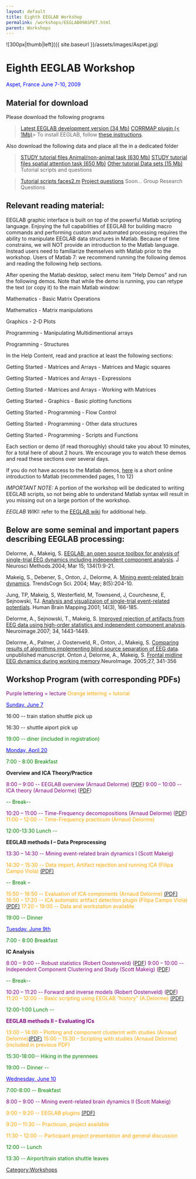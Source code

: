 ```yaml
---
layout: default
title: Eighth EEGLAB Workshop
permalink: /workshops/EEGLAB09ASPET.html
parent: Workshops
---
```


![300px\|thumb\|left]({{ site.baseurl }}/assets/images/Aspet.jpg)

Eighth EEGLAB Workshop
======================

<font color=blue>Aspet, France
June 7-10, 2009</font>



Material for download
---------------------

Please download the following programs

> [Latest EEGLAB development version (34
> Mb)](ftp://sccn.ucsd.edu/pub/eeglab6.1b.zip)
> [CORRMAP plugin (\< 1Mb)](https://sccn.ucsd.edu/githubwiki/pdfs/Corrmap1.01.zip)> To install EEGLAB, follow [these
> instructions](/EEGLAB/I.Analyzing_Data_in_EEGLAB#Installing_EEGLAB_and_tutorial_files "wikilink").

Also download the following data and place all the in a dedicated folder

> [STUDY tutorial files Animal/non-animal task (630
> Mb)](ftp://sccn.ucsd.edu/pub/animal_study.zip)
> [STUDY tutorial files spatial attention task (650
> Mb)](ftp://sccn.ucsd.edu/pub/STUDY.zip)
> [Other tutorial Data sets (15 Mb)](https://sccn.ucsd.edu/githubwiki/pdfs/Data.zip)
Tutorial scripts and questions

> [Tutorial scripts
> faces2.m](http://sccn.ucsd.edu/eeglab/workshop09/faces2.m)
> [Project questions](https://sccn.ucsd.edu/githubwiki/pdfs/Projectquestions.pdf)
Soon... Group Research Questions

Relevant reading material:
--------------------------

EEGLAB graphic interface is built on top of the powerful Matlab
scripting language. Enjoying the full capabilities of EEGLAB for
building macro commands and performing custom and automated processing
requires the ability to manipulate EEGLAB data structures in Matlab.
Because of time constrains, we will NOT provide an introduction to the
Matlab language. Instead users need to familiarize themselves with
Matlab prior to the workshop. Users of Matlab 7: we recommend running
the following demos and reading the following help sections.

After opening the Matlab desktop, select menu item "Help Demos" and run
the following demos. Note that while the demo is running, you can retype
the text (or copy it) to the main Matlab window:



Mathematics - Basic Matrix Operations

Mathematics - Matrix manipulations

Graphics - 2-D Plots

Programming - Manipulating Multidimentional arrays

Programming - Structures


In the Help Content, read and practice at least the following sections:



Getting Started - Matrices and Arrays - Matrices and Magic squares

Getting Started - Matrices and Arrays - Expressions

Getting Started - Matrices and Arrays - Working with Matrices

Getting Started - Graphics - Basic plotting functions

Getting Started - Programming - Flow Control

Getting Started - Programming - Other data structures

Getting Started - Programming - Scripts and Functions

Each section or demo (if read thoroughly) should take you about 10
minutes, for a total here of about 2 hours. We encourage you to watch
these demos and read these sections over several days.

If you do not have access to the Matlab demos,
[here](http://sccn.ucsd.edu/eeglab/matlaboverview.html) is a short
online introduction to Matlab (recommended pages, 1 to 12)

*IMPORTANT NOTE:* A portion of the workshop will be dedicated to writing
EEGLAB scripts, so not being able to understand Matlab syntax will
result in you missing out on a large portion of the workshop.

*EEGLAB WIKI:* refer to the [EEGLAB wiki](/EEGLAB "wikilink") for
additional help.

Below are some seminal and important papers describing EEGLAB processing:
-------------------------------------------------------------------------

Delorme, A., Makeig, S. [EEGLAB: an open source toolbox for analysis of
single-trial EEG dynamics including independent component
analysis](https://sccn.ucsd.edu/githubwiki/pdfs/Eeglab_published.pdf). J Neurosci Methods.2004; Mar 15; 134(1):9-21.

Makeig, S., Debener, S., Onton, J., Delorme, A. [Mining event-related
brain dynamics](https://sccn.ucsd.edu/githubwiki/pdfs/Ticsreview_published.pdf). TrendsCogn Sci. 2004; May; 8(5):204-10.

Jung, TP, Makeig, S, Westerfield, M, Townsend, J, Courchesne, E,
Sejnowski, TJ. [Analysis and visualizaion of single-trial event-related
potentials](https://sccn.ucsd.edu/githubwiki/pdfs/Jung_hbm01.pdf). Human Brain Mapping.2001; 14(3), 166-185.

Delorme, A., Sejnowski, T., Makeig, S. [Improved rejection of artifacts
from EEG data using high-order statistics and independent component
analysis](https://sccn.ucsd.edu/githubwiki/pdfs/Neuroimage2007_reformated.pdf). Neuroimage.2007; 34, 1443-1449.

Delorme, A., Palmer, J. Oostenveld, R., Onton, J., Makeig, S. [Comparing
results of algorithms implementing blind source separation of EEG
data](https://sccn.ucsd.edu/githubwiki/pdfs/Delorme_unpub.pdf). unpublished manuscript.
Onton J, Delorme, A., Makeig, S. [Frontal midline EEG dynamics during
working memory](https://sccn.ucsd.edu/githubwiki/pdfs/Onton_fmtheta_published.pdf).NeuroImage. 2005;27, 341-356

Workshop Program (with corresponding PDFs)
------------------------------------------

<font color=purple>Purple lettering = lecture</font>
<font color=orange>Orange lettering = tutorial</font>

<u><font color=blue>Sunday, June 7</font></u>


16:00 -- train station shuttle pick up

16:30 -- shuttle aiport pick up

<font color = green>


19:00 -- diner (included in registration)</font>

<u><font color=blue>Monday, April 20</font></u>


<font color = green>7:00 - 8:00 Breakfast</font>

<!-- -->


**Overview and ICA Theory/Practice**

<font color = purple>



8:00 – 9:00 -- EEGLAB overview (Arnaud Delorme)
([PDF](https://sccn.ucsd.edu/githubwiki/pdfs/Lecture_eeglaboverview2.pdf‎))
9:00 – 10:00 -- ICA theory (Arnaud Delorme)
([PDF](https://sccn.ucsd.edu/githubwiki/pdfs/Lecture_ica.pdf))
</font>



<font color = green>-- Break--</font>


<font color = purple>10:20 – 11:00 -- Time-Frequency decomopositions
(Arnaud Delorme) ([PDF](https://sccn.ucsd.edu/githubwiki/pdfs/Lecture_timefreq.pdf))</font>
<font color = orange>11:00 – 12:00 -- Time-Frequency practicum (Arnaud
Delorme) </font>

<!-- -->


<font color = green>12:00-13:30 Lunch --</font>

<!-- -->


**EEGLAB methods I – Data Preprocessing**

<font color=purple>



13:30 – 14:30 -- Mining event-related brain dynamics I (Scott
Makeig)</font>

<font color=orange>



14:30 – 15:30 -- Data import, Artifact rejection and running ICA (Filipa
Campo Viola)
[(PDF)](https://sccn.ucsd.edu/githubwiki/pdfs/Practicum_1_data_import_artifreject.pdf)

<font color=green>-- Break –</font>

15:50 – 16:50 -- Evaluation of ICA components (Arnaud Delorme)
[(PDF)](https://sccn.ucsd.edu/githubwiki/pdfs/Practicum_3_evaluateics2.pdf)
16:50 – 17:20 -- ICA automatic artifact detection plugin (Filipa Campo
Viola) [(PDF)](https://sccn.ucsd.edu/githubwiki/pdfs/Automatic_detec_artifac_comps.pdf)
17:20 – 19:00 -- Data and workstation available

</font>


<font color = green>19:00 -- Dinner</font>

<u><font color=blue>Tuesday, June 9th</font></u>


<font color = green>7:00 - 8:00 Breakfast</font>

<!-- -->


**IC Analysis**


<font color = purple>8:00 – 9:00 -- Robust statistics (Robert
Oostenveld) ([PDF](https://sccn.ucsd.edu/githubwiki/pdfs/Robust_statistics_aspet2009.pdf))
<font color=purple>9:00 – 10:00 -- Independent Component Clustering and
Study (Scott Makeig)
([PDF](https://sccn.ucsd.edu/githubwiki/pdfs/Eeglab_aspet_clustering09.pdf))

<font color = green>-- Break--</font>

<font color = purple>10:20 – 11:20 -- Forward and inverse models (Robert
Oostenveld)
([PDF](https://sccn.ucsd.edu/githubwiki/pdfs/Forward_and_inverse_models_aspet2009.pdf))</font>
<font color = orange>11:20 – 12:00 -- Basic scripting using EEGLAB
“history” (A.Delorme)</font>
[(PDF)](https://sccn.ucsd.edu/githubwiki/pdfs/Practicum_4_basic_scripting.pdf)
<!-- -->


<font color=green>12:00-1:00 Lunch --</font>

<!-- -->


**EEGLAB methods II – Evaluating ICs**


<font color = orange>13:00 – 14:00 – Plotting and component clusterint
with studies (Arnaud
Delorme)</font>[(PDF)](https://sccn.ucsd.edu/githubwiki/pdfs/Practicum_9_studyplotedit2.pdf)
<font color = orange>15:00 – 15:30 – Scripting with studies (Arnaud
Delorme) (included in previous PDF)</font>

<!-- -->


<font color = green>15:30-18:00-- Hiking in the pyrennees</font>

<!-- -->


<font color=green>19:00 -- Dinner --</font>

<u><font color=blue>Wednesday, June 10</font></u>


<font color=green>7:00-8:00 -- Breakfast</font>

<!-- -->



<font color=purple>8:00 – 9:00 -- Mining event-related brain dynamics II
(Scott Makeig)</font>

<font color=orange>9:00 – 9:20 -- EEGLAB plugins</font>
[(PDF)](https://sccn.ucsd.edu/githubwiki/pdfs/Eeglab_plugins2.pdf)
<!-- -->



<font color=orange>9:20 – 11:30 -- Practicum, project available</font>

<font color=orange>11:30 – 12:00 -- Participant project presentation and
general discussion</font>

<!-- -->


<font color=green>12:00 -- Lunch</font>

<!-- -->


<font color=green>13:30 -- Airport/train station shuttle leaves</font>

[Category:Workshops](/Category:Workshops "wikilink")
